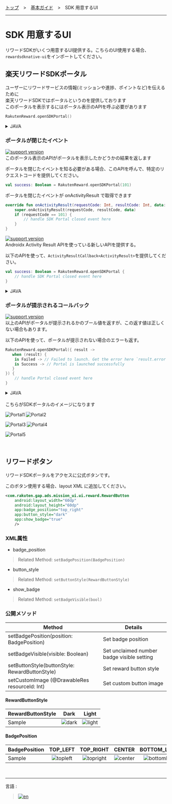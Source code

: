 [トップ](../README.md#top)　>　[基本ガイド](./README.md)　>　SDK 用意するUI     

--- 
 
# SDK 用意するUI  
リワードSDKがいくつ用意するUI提供する。こちらのUI使用する場合、`rewardsdknative-ui`をインポートしてください。  

## 楽天リワードSDKポータル  
ユーザーにリワードサービスの情報(ミッションや進捗、ポイントなど)を伝えるために  
楽天リワードSDKではポータルというのを提供しております  
このポータルを表示するにはポータル表示のAPIを呼ぶ必要があります  

```kotlin
RakutenReward.openSDKPortal()
```  
<details>
    <summary>JAVA</summary>  

```java
RakutenRewardExtensionKt.openSDKPortal(RakutenReward.INSTANCE);
```
</details>  

### ポータルが閉じたイベント  
[![support version](http://img.shields.io/badge/ui-2.4.0+-blue.svg?style=flat)](/doc/history/README.md#version-240)  
このポータル表示のAPIがポータルを表示したかどうかの結果を返します

ポータルを閉じたイベントを知る必要がある場合、このAPIを呼んで、特定のリクエストコードを提供してください。  
```kotlin
val success: Boolean = RakutenReward.openSDKPortal(101)
```
ポータルを閉じたイベントが onActivityResult で取得できます  
```kotlin
override fun onActivityResult(requestCode: Int, resultCode: Int, data: Intent?) {
    super.onActivityResult(requestCode, resultCode, data)
    if (requestCode == 101) {
        // handle SDK Portal closed event here
    }
}
```  

[![support version](http://img.shields.io/badge/ui-3.4.2+-blue.svg?style=flat)](https://github.com/rakuten-ads/Rakuten-Reward-Native-Android/releases/tag/rel_20221202_v3_4_2)  
Androidx Activity Result APIを使っている新しいAPIを提供する。

以下のAPIを使って、`ActivityResultCallback<ActivityResult>`を提供してください。  
```kotlin
val success: Boolean = RakutenReward.openSDKPortal {
    // handle SDK Portal closed event here
}
```  
<details>
    <summary>JAVA</summary>  

```java
boolean success = RakutenRewardExtensionKt.openSDKPortal(RakutenReward.INSTANCE, result -> {
    // handle SDK Portal closed event here
});
```
</details>  

### ポータルが提示されるコールバック  
[![support version](http://img.shields.io/badge/ui-6.0.0+-blue.svg?style=flat)](https://github.com/rakuten-ads/Rakuten-Reward-Native-Android/releases/tag/rel_v6_0_0)  
以上のAPIがポータルが提示されるかのブール値を返すが、この返す値は正しくない場合もあります。

以下のAPIを使って、ポータルが提示されない場合のエラーも返す。  

```kotlin
RakutenReward.openSDKPortal({ result -> 
   when (result) {
    is Failed -> // Failed to launch. Get the error here `result.error`
    is Success -> // Portal is launched successfully
   } 
}) {
    // handle Portal closed event here
}
```  
<details>
    <summary>JAVA</summary>  

```java
RakutenRewardExtensionKt.openSDKPortalJava(RakutenReward.INSTANCE, new PortalOpenedCallback() {
    @Override
    public void success() {
        // Portal is launched successfully
    }

    @Override
    public void failed(@NonNull RakutenRewardAPIError rakutenRewardAPIError) {
        // Portal failed to launched
    }
}, (ActivityResultCallback<ActivityResult>) activityResult -> {
    // handle Portal closed event here
});
```
</details>  

<br>  
こちらがSDKポータルのイメージになります

![Portal1](Portal1.png)  ![Portal2](Portal2.png)

![Portal3](Portal3.png)  ![Portal4](Portal4.png)

![Portal5](Portal5.png)

<br>  

## リワードボタン  
リワードSDKポータルをアクセスに公式ボタンです。   

このボタン使用する場合、layout XML に追加してください。  
```xml
<com.rakuten.gap.ads.mission_ui.ui.reward.RewardButton
    android:layout_width="60dp"
    android:layout_height="60dp"
    app:badge_position="top_right"
    app:button_style="dark"
    app:show_badge="true" 
    />
```  
### XML属性
* badge_position  
> Related Method: `setBadgePosition(BadgePosition)`  
* button_style  
> Related Method: `setButtonStyle(RewardButtonStyle)`  
* show_badge  
> Related Method: `setBadgeVisible(bool)`  

### 公開メソッド  
| Method                                         | Details                                    |
|------------------------------------------------|--------------------------------------------|
| setBadgePosition(position: BadgePosition)      | Set badge position                         |
| setBadgeVisible(visible: Boolean)              | Set unclaimed number badge visible setting |
| setButtonStyle(buttonStyle: RewardButtonStyle) | Set reward button style                    |
| setCustomImage (@DrawableRes resourceId: Int)  | Set custom button image                    |  

#### RewardButtonStyle  
| RewardButtonStyle |            Dark            |            Light             |
|:------------------|:--------------------------:|:----------------------------:|
| Sample            | ![dark](./button/dark.png) | ![light](./button/light.png) |  

#### BadgePosition  
| BadgePosition |             TOP_LEFT              |              TOP_RIGHT              |             CENTER             |               BOTTOM_LEFT               |               BOTTOM_RIGHT                |
|:--------------|:---------------------------------:|:-----------------------------------:|:------------------------------:|:---------------------------------------:|:-----------------------------------------:|
| Sample        | ![topleft](./button/top_left.png) | ![topright](./button/top_right.png) | ![center](./button/center.png) | ![bottomleft](./button/bottom_left.png) | ![bottomright](./button/bottom_right.png) |        

<br>  

---
言語 :
> [![en](../../lang/en.png)](../../basic/SdkPortal.md)
